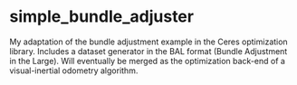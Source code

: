# simple_bundle_adjuster
My adaptation of the bundle adjustment example in the Ceres optimization library. Includes a dataset generator in the BAL format (Bundle Adjustment in the Large). Will eventually be merged as the optimization back-end of a visual-inertial odometry algorithm.
